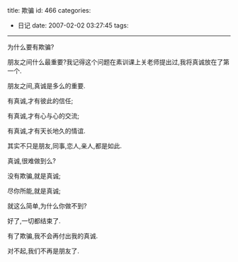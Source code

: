 title: 欺骗
id: 466
categories:
  - 日记
date: 2007-02-02 03:27:45
tags:
---

为什么要有欺骗?

朋友之间什么最重要?我记得这个问题在素训课上关老师提出过,我将真诚放在了第一个.

朋友之间,真诚是多么的重要.

有真诚,才有彼此的信任;

有真诚,才有心与心的交流;

有真诚,才有天长地久的情谊.

其实不只是朋友,同事,恋人,亲人,都是如此.

真诚,很难做到么?

没有欺骗,就是真诚;

尽你所能,就是真诚;

就这么简单,为什么你做不到?

好了,一切都结束了.

有了欺骗,我不会再付出我的真诚.

对不起,我们不再是朋友了.

&nbsp;